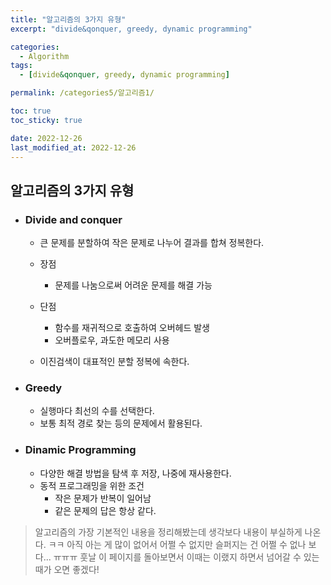```yaml
---
title: "알고리즘의 3가지 유형"
excerpt: "divide&qonquer, greedy, dynamic programming"

categories:
  - Algorithm
tags:
  - [divide&qonquer, greedy, dynamic programming]

permalink: /categories5/알고리즘1/

toc: true
toc_sticky: true

date: 2022-12-26
last_modified_at: 2022-12-26
---
```


## 알고리즘의 3가지 유형

- ### Divide and conquer
  - 큰 문제를 분할하여 작은 문제로 나누어 결과를 합쳐 정복한다.

  - 장점
    - 문제를 나눔으로써 어려운 문제를 해결 가능
  - 단점
    - 함수를 재귀적으로 호출하여 오버헤드 발생
    - 오버플로우, 과도한 메모리 사용

  - 이진검색이 대표적인 분할 정복에 속한다.

- ### Greedy
  - 실행마다 최선의 수를 선택한다.
  - 보통 최적 경로 찾는 등의 문제에서 활용된다.

- ### Dinamic Programming
  - 다양한 해결 방법을 탐색 후 저장, 나중에 재사용한다.
  - 동적 프로그래밍을 위한 조건
    - 작은 문제가 반복이 일어남
    - 같은 문제의 답은 항상 같다.

>알고리즘의 가장 기본적인 내용을 정리해봤는데 생각보다 내용이 부실하게 나온다. ㅋㅋ
>아직 아는 게 많이 없어서 어쩔 수 없지만 슬퍼지는 건 어쩔 수 없나 보다... ㅠㅠㅠ
>훗날 이 페이지를 돌아보면서 이때는 이랬지 하면서 넘어갈 수 있는 때가 오면 좋겠다!


